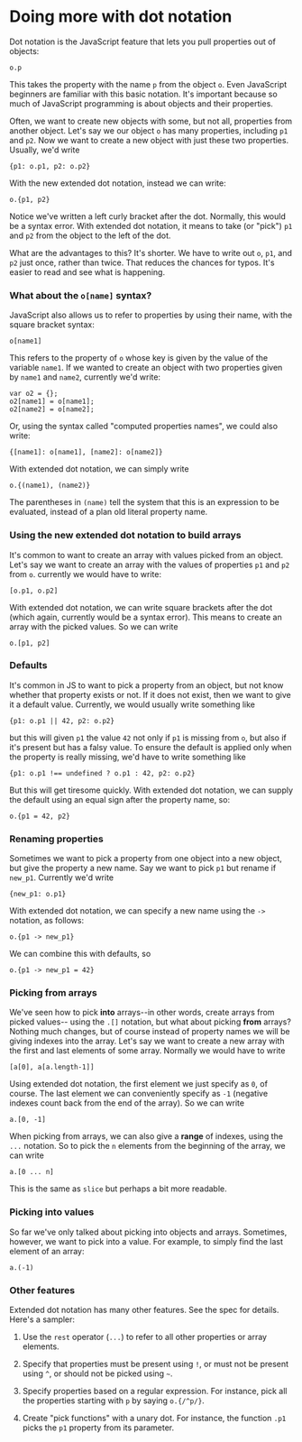 # Doing more with dot notation

Dot notation is the JavaScript feature that lets you pull properties out of objects:

    o.p

This takes the property with the name `p` from the object `o`.
Even JavaScript beginners are familiar with this basic notation.
It's important because so much of JavaScript programming is about objects and their properties.

Often, we want to create new objects with some, but not all, properties from another object.
Let's say we our object `o` has many properties, including `p1` and `p2`.
Now we want to create a new object with just these two properties.
Usually, we'd write

    {p1: o.p1, p2: o.p2}

With the new extended dot notation, instead we can write:

    o.{p1, p2}

Notice we've written a left curly bracket after the dot.
Normally, this would be a syntax error.
With extended dot notation, it means to take (or "pick") `p1` and `p2` from the object to the left of the dot.

What are the advantages to this?
It's shorter.
We have to write out  `o`, `p1`, and `p2` just once, rather than twice.
That reduces the chances for typos.
It's easier to read and see what is happening.

### What about the `o[name]` syntax?

JavaScript also allows us to refer to properties by using their name,
with the square bracket syntax:

    o[name1]

This refers to the property of `o` whose key is given by the value of the variable `name1`.
If we wanted to create an object with two properties given by `name1` and `name2`, currently we'd write:

    var o2 = {};
    o2[name1] = o[name1];
    o2[name2] = o[name2];

Or, using the syntax called "computed properties names", we could also write:

    {[name1]: o[name1], [name2]: o[name2]}

With extended dot notation, we can simply write

    o.{(name1), (name2)}

The parentheses in `(name)` tell the system that this is an expression to be evaluated,
instead of a plan old literal property name.

### Using the new extended dot notation to build arrays

It's common to want to create an array with values picked from an object.
Let's say we want to create an array with the values of properties `p1` and `p2` from `o`.
currently we would have to write:

    [o.p1, o.p2]

With extended dot notation, we can write square brackets after the dot
(which again, currently would be a syntax error).
This means to create an array with the picked values.
So we can write

    o.[p1, p2]

### Defaults

It's common in JS to want to pick a property from an object,
but not know whether that property exists or not.
If it does not exist, then we want to give it a default value.
Currently, we would usually write something like

    {p1: o.p1 || 42, p2: o.p2}

but this will given `p1` the value `42` not only if `p1` is missing from `o`,
but also if it's present but has a falsy value.
To ensure the default is applied only when the property is really missing,
we'd have to write something like

    {p1: o.p1 !== undefined ? o.p1 : 42, p2: o.p2}

But this will get tiresome quickly.
With extended dot notation, we can supply the default using an equal sign after the property name, so:

    o.{p1 = 42, p2}

### Renaming properties

Sometimes we want to pick a property from one object into a new object,
but give the property a new name.
Say we want to pick `p1` but rename if `new_p1`.
Currently we'd write

    {new_p1: o.p1}

With extended dot notation,
we can specify a new name using the `->` notation, as follows:

    o.{p1 -> new_p1}

We can combine this with defaults, so

    o.{p1 -> new_p1 = 42}

### Picking from arrays

We've seen how to pick **into** arrays--in other words, create arrays from picked values-- using the `.[]` notation,
but what about picking **from** arrays?
Nothing much changes, but of course instead of property names we will be giving indexes into the array.
Let's say we want to create a new array with the first and last elements of some array.
Normally we would have to write

    [a[0], a[a.length-1]]

Using extended dot notation,
the first element we just specify as `0`, of course.
The last element we can conveniently specify as `-1` (negative indexes count back from the end of the array).
So we can write

    a.[0, -1]

When picking from arrays, we can also give a **range** of indexes, using the `...` notation.
So to pick the `n` elements from the beginning of the array, we can write

    a.[0 ... n]

This is the same as `slice` but perhaps a bit more readable.

### Picking into values

So far we've only talked about picking into objects and arrays.
Sometimes, however, we want to pick into a value.
For example, to simply find the last element of an array:

    a.(-1)

### Other features

Extended dot notation has many other features.
See the spec for details.
Here's a sampler:

 1. Use the `rest` operator (`...`) to refer to all other properties or array elements.

 1. Specify that properties must be present using `!`, or must not be present using `^`, or should not be picked using `~`.

 1. Specify properties based on a regular expression. For instance, pick all the properties starting with `p` by saying `o.{/^p/}`.

 1. Create "pick functions" with a unary dot. For instance, the function `.p1` picks the `p1` property from its parameter.
